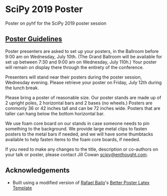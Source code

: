 # SciPy 2019 Poster
Poster on pyhf for the SciPy 2019 poster session

## [Poster Guidelines](https://www.scipy2019.scipy.org/info-for-presenters)

Poster presenters are asked to set up your posters, in the Ballroom before 9:00 am on Wednesday, July 10th.
(The Grand Ballroom will be available for set up between 7:30 and 9:00 am on Wednesday, July 110h.)
Your poster will remain on display there through the entirety of the conference.

Presenters will stand near their posters during the poster session, Wednesday evening.
Please retrieve your poster on Friday, July 12th during the lunch break.

Please bring a poster of reasonable size.
Our poster stands are made up of 2 upright poles, 2 horizontal bars and 2 bases (no wheels.)
Posters are commonly 36 or 42 inches tall and can be 72 inches wide.
Posters that are taller can hang below the bottom horizontal bar.

We use foam core board on our stands in case someone needs to pin something to the background.
We provide large metal clips to fasten posters to the metal bars if needed, and we will have some thumbtacks available to help fasten items to the foam core boards, if needed.

If you need to make any changes to the title, description or co-authors on your talk or poster, please contact Jill Cowan scipy@enthought.com.

## Acknowledgements

- Built using a modified version of [Rafael Bailo](https://github.com/rafaelbailo)'s [Better Poster Latex Template](https://github.com/rafaelbailo/betterposter-latex-template)
